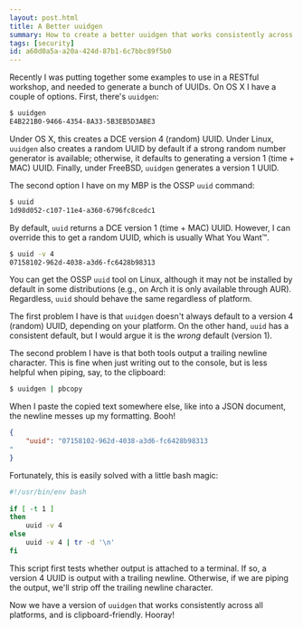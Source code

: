 ```yaml
---
layout: post.html
title: A Better uuidgen
summary: How to create a better uuidgen that works consistently across platforms and is clipboard-friendly.
tags: [security]
id: a60d0a5a-a20a-424d-87b1-6c7bbc89f5b0
---
```


Recently I was putting together some examples to use in a RESTful workshop, and needed to generate a bunch of UUIDs. On OS X I have a couple of options. First, there's `uuidgen`:

```bash
$ uuidgen
E4B221B0-9466-4354-8A33-5B3EB5D3ABE3
```

Under OS X, this creates a DCE version 4 (random) UUID. Under Linux, `uuidgen` also creates a random UUID by default if a strong random number generator is available; otherwise, it defaults to generating a version 1 (time + MAC) UUID. Finally, under FreeBSD, `uuidgen` generates a version 1 UUID.

The second option I have on my MBP is the OSSP `uuid` command:

```bash
$ uuid
1d98d052-c107-11e4-a360-6796fc8cedc1
```

By default, `uuid` returns a DCE version 1 (time + MAC) UUID. However, I can override this to get a random UUID, which is usually What You Want™.

```bash
$ uuid -v 4
07158102-962d-4038-a3d6-fc6428b98313
```

You can get the OSSP `uuid` tool on Linux, although it may not be installed by default in some distributions (e.g., on Arch it is only available through AUR). Regardless, `uuid` should behave the same regardless of platform.

The first problem I have is that `uuidgen` doesn't always default to a version 4 (random) UUID, depending on your platform. On the other hand, `uuid` has a consistent default, but I would argue it is the *wrong* default (version 1).

The second problem I have is that both tools output a trailing newline character. This is fine when just writing out to the console, but is less helpful when piping, say, to the clipboard:

```bash
$ uuidgen | pbcopy
```

When I paste the copied text somewhere else, like into a JSON document, the newline messes up my formatting. Booh!

```json
{
    "uuid": "07158102-962d-4038-a3d6-fc6428b98313
"
}
```

Fortunately, this is easily solved with a little bash magic:

```bash
#!/usr/bin/env bash
 
if [ -t 1 ]
then
    uuid -v 4
else
    uuid -v 4 | tr -d '\n'
fi
```

This script first tests whether output is attached to a terminal. If so, a version 4 UUID is output with a trailing newline. Otherwise, if we are piping the output, we'll strip off the trailing newline character.

Now we have a version of `uuidgen` that works consistently across all platforms, and is clipboard-friendly. Hooray!
